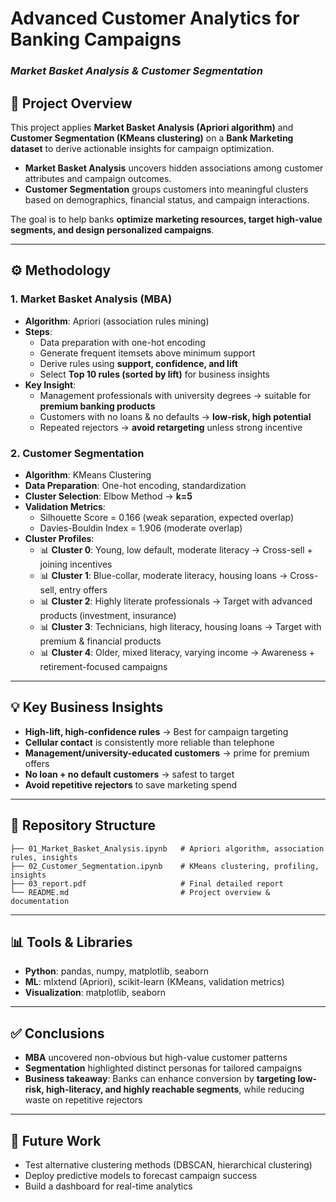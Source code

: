 # Advanced Customer Analytics for Banking Campaigns  
### *Market Basket Analysis & Customer Segmentation*  

## 📌 Project Overview  
This project applies **Market Basket Analysis (Apriori algorithm)** and **Customer Segmentation (KMeans clustering)** on a **Bank Marketing dataset** to derive actionable insights for campaign optimization.  

- **Market Basket Analysis** uncovers hidden associations among customer attributes and campaign outcomes.  
- **Customer Segmentation** groups customers into meaningful clusters based on demographics, financial status, and campaign interactions.  

The goal is to help banks **optimize marketing resources, target high-value segments, and design personalized campaigns**.  

---

## ⚙️ Methodology  

### 1. Market Basket Analysis (MBA)  
- **Algorithm**: Apriori (association rules mining)  
- **Steps**:  
  - Data preparation with one-hot encoding  
  - Generate frequent itemsets above minimum support  
  - Derive rules using **support, confidence, and lift**  
  - Select **Top 10 rules (sorted by lift)** for business insights  
- **Key Insight**:  
  - Management professionals with university degrees → suitable for **premium banking products**  
  - Customers with no loans & no defaults → **low-risk, high potential**  
  - Repeated rejectors → **avoid retargeting** unless strong incentive  

### 2. Customer Segmentation  
- **Algorithm**: KMeans Clustering  
- **Data Preparation**: One-hot encoding, standardization  
- **Cluster Selection**: Elbow Method → **k=5**  
- **Validation Metrics**:  
  - Silhouette Score = 0.166 (weak separation, expected overlap)  
  - Davies-Bouldin Index = 1.906 (moderate overlap)  
- **Cluster Profiles**:  
  - 📊 **Cluster 0**: Young, low default, moderate literacy → Cross-sell + joining incentives  
  - 📊 **Cluster 1**: Blue-collar, moderate literacy, housing loans → Cross-sell, entry offers  
  - 📊 **Cluster 2**: Highly literate professionals → Target with advanced products (investment, insurance)  
  - 📊 **Cluster 3**: Technicians, high literacy, housing loans → Target with premium & financial products  
  - 📊 **Cluster 4**: Older, mixed literacy, varying income → Awareness + retirement-focused campaigns  

---

## 💡 Key Business Insights  
- **High-lift, high-confidence rules** → Best for campaign targeting  
- **Cellular contact** is consistently more reliable than telephone  
- **Management/university-educated customers** → prime for premium offers  
- **No loan + no default customers** → safest to target  
- **Avoid repetitive rejectors** to save marketing spend  

---

## 📂 Repository Structure  
```
├── 01_Market_Basket_Analysis.ipynb   # Apriori algorithm, association rules, insights
├── 02_Customer_Segmentation.ipynb    # KMeans clustering, profiling, insights
├── 03_report.pdf                     # Final detailed report
└── README.md                         # Project overview & documentation
```

---

## 📊 Tools & Libraries  
- **Python**: pandas, numpy, matplotlib, seaborn  
- **ML**: mlxtend (Apriori), scikit-learn (KMeans, validation metrics)  
- **Visualization**: matplotlib, seaborn  

---

## ✅ Conclusions  
- **MBA** uncovered non-obvious but high-value customer patterns  
- **Segmentation** highlighted distinct personas for tailored campaigns  
- **Business takeaway**: Banks can enhance conversion by **targeting low-risk, high-literacy, and highly reachable segments**, while reducing waste on repetitive rejectors  

---

## 📢 Future Work  
- Test alternative clustering methods (DBSCAN, hierarchical clustering)  
- Deploy predictive models to forecast campaign success  
- Build a dashboard for real-time analytics  

